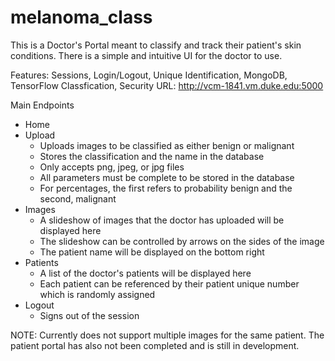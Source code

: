 # melanoma_class

This is a Doctor's Portal meant to classify and track their patient's skin conditions. There is a simple and intuitive UI for the doctor to use. 

Features: Sessions, Login/Logout, Unique Identification, MongoDB, TensorFlow Classfication, Security
URL: http://vcm-1841.vm.duke.edu:5000

Main Endpoints
- Home
- Upload 
  * Uploads images to be classified as either benign or malignant
  * Stores the classification and the name in the database
  * Only accepts png, jpeg, or jpg files
  * All parameters must be complete to be stored in the database
  * For percentages, the first refers to probability benign and the second, malignant
- Images
  * A slideshow of images that the doctor has uploaded will be displayed here
  * The slideshow can be controlled by arrows on the sides of the image
  * The patient name will be displayed on the bottom right
- Patients
  * A list of the doctor's patients will be displayed here
  * Each patient can be referenced by their patient unique number which is randomly assigned
- Logout
  * Signs out of the session

NOTE: Currently does not support multiple images for the same patient. The patient portal has also not been completed and is still in development.
